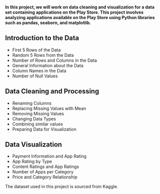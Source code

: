 __In this project, we will work on data cleaning and visualization for a data set containing applications on the Play Store.
This project involves analyzing applications available on the Play Store using Python libraries such as pandas, seaborn, and matplotlib.__

## Introduction to the Data
* First 5 Rows of the Data
* Random 5 Rows from the Data
* Number of Rows and Columns in the Data
* General Information about the Data
* Column Names in the Data
* Number of Null Values
## Data Cleaning and Processing
* Renaming Columns
* Replacing Missing Values with Mean
* Removing Missing Values
* Changing Data Types
* Combining similar values
* Preparing Data for Visualization
## Data Visualization
* Payment Information and App Rating
* App Rating by Type
* Content Ratings and App Ratings
* Number of Apps per Category
* Price and Category Relationship

The dataset used in this project is sourced from Kaggle.  
